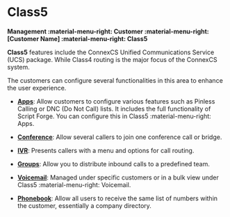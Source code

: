 # Class5

**Management :material-menu-right: Customer :material-menu-right: [Customer Name] :material-menu-right: Class5**

**Class5** features include the ConnexCS Unified Communications Service (UCS) package. While Class4 routing is the major focus of the ConnexCS system.

The customers can configure several functionalities in this area to enhance the user experience.

+ [**Apps**](/class5/apps/): Allow customers to configure various features such as Pinless Calling or DNC (Do Not Call) lists. It includes the full functionality of Script Forge.
You can configure this in Class5 :material-menu-right: Apps.

+ [**Conference**](/class5/creating-conference/): Allow several callers to join one conference call or bridge.

+ [**IVR**](/class5/creating-ivr/): Presents callers with a menu and options for call routing.

+ [**Groups**](/class5/creating-group/): Allow you to distribute inbound calls to a predefined team.

+ [**Voicemail**](/class5/voicemail/): Managed under specific customers or in a bulk view under Class5 :material-menu-right: Voicemail.

+ [**Phonebook**](/class5/phonebook/): Allow all users to receive the same list of numbers within the customer, essentially a company directory.
<!--stackedit_data:
eyJoaXN0b3J5IjpbLTIwMjg5MjkxNjZdfQ==
-->